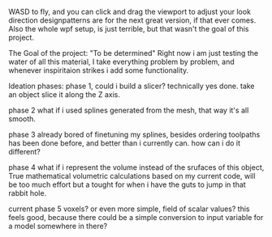 WASD to fly, and you can click and drag the viewport to adjust your look direction
designpatterns are for the next great version, if that ever comes.
Also the whole wpf setup, is just terrible, but that wasn't the goal of this project.

The Goal of the project:
"To be determined"
Right now i am just testing the water of all this material, I take everything problem by problem, and whenever inspiritaion strikes i add some functionality.


Ideation phases:
phase 1, could i build a slicer? technically yes done. take an object slice it along the Z axis. 

phase 2 what if i used splines generated from the mesh, that way it's all smooth.

phase 3 already bored of finetuning my splines, besides ordering toolpaths has been done before, and better than i currently can. how can i do it different?

phase 4 what if i represent the volume instead of the srufaces of this object, True mathematical volumetric calculations based on my current code, will be too much effort but a tought for when i have the guts to jump in that rabbit hole.

current phase 5 voxels? or even more simple, field of scalar values? this feels good, because there could be a simple conversion to input variable for a model somewhere in there?
